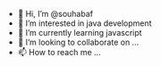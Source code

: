 - 👋 Hi, I’m @souhabaf
- 👀 I’m interested in java development
- 🌱 I’m currently learning javascript
- 💞️ I’m looking to collaborate on ...
- 📫 How to reach me ...

<!---
souhabaf/souhabaf is a ✨ special ✨ repository because its `README.md` (this file) appears on your GitHub profile.
You can click the Preview link to take a look at your changes.
--->
